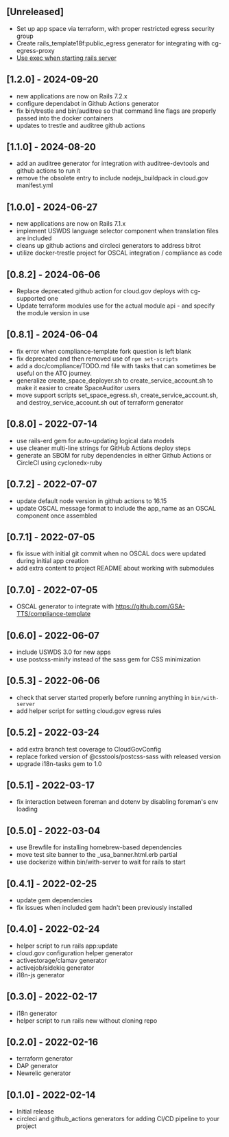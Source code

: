 ## [Unreleased]

- Set up app space via terraform, with proper restricted egress security group
- Create rails_template18f:public_egress generator for integrating with cg-egress-proxy
- [Use exec when starting rails server](https://docs.cloudfoundry.org/devguide/deploy-apps/manifest-attributes.html#start-commands:~:text=To%20resolve%20this,process.%20For%20example%3A)

## [1.2.0] - 2024-09-20

- new applications are now on Rails 7.2.x
- configure dependabot in Github Actions generator
- fix bin/trestle and bin/auditree so that command line flags are properly passed into the docker containers
- updates to trestle and auditree github actions

## [1.1.0] - 2024-08-20

- add an auditree generator for integration with auditree-devtools and github actions to run it
- remove the obsolete entry to include nodejs_buildpack in cloud.gov manifest.yml

## [1.0.0] - 2024-06-27

- new applications are now on Rails 7.1.x
- implement USWDS language selector component when translation files are included
- cleans up github actions and circleci generators to address bitrot
- utilize docker-trestle project for OSCAL integration / compliance as code

## [0.8.2] - 2024-06-06

- Replace deprecated github action for cloud.gov deploys with cg-supported one
- Update terraform modules use for the actual module api - and specify the module version in use

## [0.8.1] - 2024-06-04

- fix error when compliance-template fork question is left blank
- fix deprecated and then removed use of `npm set-scripts`
- add a doc/compliance/TODO.md file with tasks that can sometimes be useful on the ATO journey.
- generalize create_space_deployer.sh to create_service_account.sh to make it easier to create SpaceAuditor users
- move support scripts set_space_egress.sh, create_service_account.sh, and destroy_service_account.sh out of terraform generator

## [0.8.0] - 2022-07-14

- use rails-erd gem for auto-updating logical data models
- use cleaner multi-line strings for GitHub Actions deploy steps
- generate an SBOM for ruby dependencies in either Github Actions or CircleCI using cyclonedx-ruby

## [0.7.2] - 2022-07-07

- update default node version in github actions to 16.15
- update OSCAL message format to include the app_name as an OSCAL component once assembled

## [0.7.1] - 2022-07-05

- fix issue with initial git commit when no OSCAL docs were updated during initial app creation
- add extra content to project README about working with submodules

## [0.7.0] - 2022-07-05

- OSCAL generator to integrate with https://github.com/GSA-TTS/compliance-template

## [0.6.0] - 2022-06-07

- include USWDS 3.0 for new apps
- use postcss-minify instead of the sass gem for CSS minimization

## [0.5.3] - 2022-06-06

- check that server started properly before running anything in `bin/with-server`
- add helper script for setting cloud.gov egress rules

## [0.5.2] - 2022-03-24

- add extra branch test coverage to CloudGovConfig
- replace forked version of @csstools/postcss-sass with released version
- upgrade i18n-tasks gem to 1.0

## [0.5.1] - 2022-03-17

- fix interaction between foreman and dotenv by disabling foreman's env loading

## [0.5.0] - 2022-03-04

- use Brewfile for installing homebrew-based dependencies
- move test site banner to the _usa_banner.html.erb partial
- use dockerize within bin/with-server to wait for rails to start

## [0.4.1] - 2022-02-25

- update gem dependencies
- fix issues when included gem hadn't been previously installed

## [0.4.0] - 2022-02-24

- helper script to run rails app:update
- cloud.gov configuration helper generator
- activestorage/clamav generator
- activejob/sidekiq generator
- i18n-js generator

## [0.3.0] - 2022-02-17

- i18n generator
- helper script to run rails new without cloning repo

## [0.2.0] - 2022-02-16

- terraform generator
- DAP generator
- Newrelic generator

## [0.1.0] - 2022-02-14

- Initial release
- circleci and github_actions generators for adding CI/CD pipeline to your project
